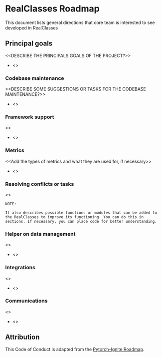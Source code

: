 # RealClasses Roadmap

This document lists general directions that core team is interested to see developed in RealClasses

## Principal goals

<<DESCRIBE THE PRINCIPALS GOALS OF THE PROJECT?>>

- <<add your item here>>
### Codebase maintenance

<<DESCRIBE SOME SUGGESTIONS OR TASKS FOR THE CODEBASE MAINTENANCE?>>

- <<add your item here>>

### Framework support

<<Describe the frameworks supported by the project RealClasses and adds relevant features>>

- <<add your item here>>

### Metrics

<<Add the types of metrics and what they are used for, if necessary>>

- <<add your item here>>

### Resolving conflicts or tasks

<<Indicates possible problems encountered in RealClasses and how they can be solved by potential contributors>>

    NOTE:

    It also describes possible functions or modules that can be added to the RealClasses to improve its functioning. You can do this in sections. If necessary, you can place code for better understanding.

### Helper on data management

<<Indicate ways in which you want the project data management to improve>>

- <<add your item here>>

### Integrations

<<Verify compatibilities and integrations with other tecnologies>>

- <<add your item here>>

### Communications

<<Indicate how you want the project to have more impact or visibility>>

- <<add your item here>>

## Attribution

This Code of Conduct is adapted from the [Pytorch-Ignite Roadmap](https://github.com/pytorch/ignite/wiki/Roadmap).
